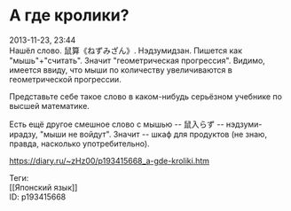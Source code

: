 А где кролики?
===============

   
 2013-11-23, 23:44   
  Нашёл слово. 鼠算《ねずみざん》. Нэдзумидзан. Пишется как "мышь"+"считать". Значит "геометрическая прогрессия". Видимо, имеется ввиду, что мыши по количеству увеличиваются в геометрической прогрессии.   
   
 Представьте себе такое слово в каком-нибудь серьёзном учебнике по высшей математике.   
   
 Есть ещё другое смешное слово с мышью -- 鼠入らず -- нэдзуми-ирадзу, "мыши не войдут". Значит -- шкаф для продуктов (не знаю, правда, насколько употребительно).   
    
 <https://diary.ru/~zHz00/p193415668_a-gde-kroliki.htm>   
   
 Теги:   
 [[Японский язык]]   
 ID: p193415668